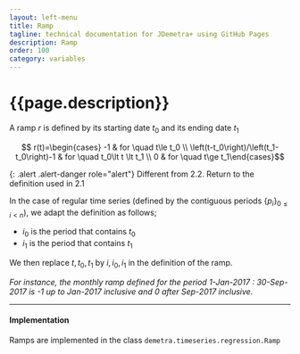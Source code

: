 ```yaml
---
layout: left-menu
title: Ramp
tagline: technical documentation for JDemetra+ using GitHub Pages
description: Ramp
order: 100
category: variables
---
```

# {{page.description}}

A ramp $r$ is defined by its starting date $t_0$ and its ending date $t_1$

$$ r(t)=\begin{cases} -1 & for \quad t\le t_0 \\ \left(t-t_0\right)/\left(t_1-t_0\right)-1 & for \quad t_0\lt t \lt t_1 \\  0 & for \quad t\ge t_1\end{cases}$$

{: .alert .alert-danger role="alert"}
Different from 2.2. Return to the definition used in 2.1

In the case of regular time series (defined by the contiguous periods $\lbrace p_i \rbrace_{0 \le i \lt n}$), we adapt the definition as follows;

- $i_0$ is the period that contains $t_0$
- $i_1$ is the period that contains $t_1$

We then replace $t,t_0, t_1$ by $i,i_0, i_1$ in the definition of the ramp.

_For instance, the monthly ramp defined for the period 1-Jan-2017 : 30-Sep-2017 is -1 up to Jan-2017 inclusive and 0 after Sep-2017 inclusive._

<hr>

#### Implementation

Ramps are implemented in the class `demetra.timeseries.regression.Ramp`